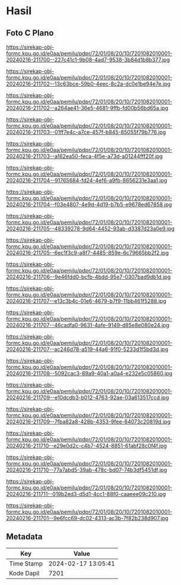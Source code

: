 # Hasil

## Foto C Plano

https://sirekap-obj-formc.kpu.go.id/e0aa/pemilu/pdpr/72/01/08/20/10/7201082010001-20240216-211700--227c41c1-9b08-4ad7-9538-3b84d1b8b377.jpg

https://sirekap-obj-formc.kpu.go.id/e0aa/pemilu/pdpr/72/01/08/20/10/7201082010001-20240216-211702--13c63bce-59b0-4eec-8c2a-dc0e1be94e7e.jpg

https://sirekap-obj-formc.kpu.go.id/e0aa/pemilu/pdpr/72/01/08/20/10/7201082010001-20240216-211702--a264ae41-36e5-4681-9ffb-fd00b56bd65a.jpg

https://sirekap-obj-formc.kpu.go.id/e0aa/pemilu/pdpr/72/01/08/20/10/7201082010001-20240216-211703--01ff7e4c-a7ce-457f-b845-85055f79b776.jpg

https://sirekap-obj-formc.kpu.go.id/e0aa/pemilu/pdpr/72/01/08/20/10/7201082010001-20240216-211703--a162ea50-feca-4f5e-a73d-a01244fff20f.jpg

https://sirekap-obj-formc.kpu.go.id/e0aa/pemilu/pdpr/72/01/08/20/10/7201082010001-20240216-211704--91765684-fd24-4ef6-a9fb-8656231e3aa1.jpg

https://sirekap-obj-formc.kpu.go.id/e0aa/pemilu/pdpr/72/01/08/20/10/7201082010001-20240216-211704--f03e4807-4e9d-4d19-b7b5-e9678ed67858.jpg

https://sirekap-obj-formc.kpu.go.id/e0aa/pemilu/pdpr/72/01/08/20/10/7201082010001-20240216-211705--48339278-9d64-4452-93ab-d3387d23a0e9.jpg

https://sirekap-obj-formc.kpu.go.id/e0aa/pemilu/pdpr/72/01/08/20/10/7201082010001-20240216-211705--6ec1f3c9-a8f7-4485-859e-6c79665bb2f2.jpg

https://sirekap-obj-formc.kpu.go.id/e0aa/pemilu/pdpr/72/01/08/20/10/7201082010001-20240216-211706--9e46fdd0-bcfb-4bdd-95e7-0307bad9db1d.jpg

https://sirekap-obj-formc.kpu.go.id/e0aa/pemilu/pdpr/72/01/08/20/10/7201082010001-20240216-211707--e13c3b4c-01e6-4679-b7f9-11bb461f5288.jpg

https://sirekap-obj-formc.kpu.go.id/e0aa/pemilu/pdpr/72/01/08/20/10/7201082010001-20240216-211707--46cadfa0-9631-4afe-9149-d85e8e080e24.jpg

https://sirekap-obj-formc.kpu.go.id/e0aa/pemilu/pdpr/72/01/08/20/10/7201082010001-20240216-211707--ac246d78-a519-44a6-91f0-5233d1f5bd3d.jpg

https://sirekap-obj-formc.kpu.go.id/e0aa/pemilu/pdpr/72/01/08/20/10/7201082010001-20240216-211708--5092cac3-89a9-40a1-a0a4-e232e5c05860.jpg

https://sirekap-obj-formc.kpu.go.id/e0aa/pemilu/pdpr/72/01/08/20/10/7201082010001-20240216-211709--e10dcdb3-b012-4763-92ae-03a613517ccd.jpg

https://sirekap-obj-formc.kpu.go.id/e0aa/pemilu/pdpr/72/01/08/20/10/7201082010001-20240216-211709--7fba82a8-428b-4353-9fee-64073c20819d.jpg

https://sirekap-obj-formc.kpu.go.id/e0aa/pemilu/pdpr/72/01/08/20/10/7201082010001-20240216-211710--e29e0d2c-c4b7-4524-8851-61abf28c0f4f.jpg

https://sirekap-obj-formc.kpu.go.id/e0aa/pemilu/pdpr/72/01/08/20/10/7201082010001-20240216-211710--77a7abd5-39ab-478c-bd07-74b3df5451df.jpg

https://sirekap-obj-formc.kpu.go.id/e0aa/pemilu/pdpr/72/01/08/20/10/7201082010001-20240216-211711--019b2ed3-d5d1-4cc1-88f0-caaeee09c210.jpg

https://sirekap-obj-formc.kpu.go.id/e0aa/pemilu/pdpr/72/01/08/20/10/7201082010001-20240216-211701--9e6fcc69-dc02-4313-ac3b-7f82b238d907.jpg


## Metadata

| Key        | Value               |
| ---------- | ------------------- |
| Time Stamp | 2024-02-17 13:05:41 |
| Kode Dapil | 7201                |



